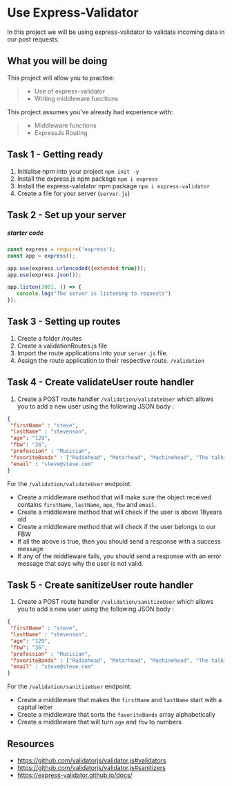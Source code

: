 # Use Express-Validator 

In this project we will be using express-validator to validate incoming data in our post requests. 

## What you will be doing

This project will allow you to practise:

> - Use of express-validator 
> - Writing middleware functions


This project assumes you've already had experience with:

> - Middleware functions
> - ExpressJs Routing


## Task 1 - Getting ready

1. Initialise npm into your project
   `npm init -y`
2. Install the express.js npm package
   `npm i express`
3. Install the express-validator npm package
   `npm i express-validator`
4. Create a file for your server (`server.js`)


## Task 2 - Set up your server

##### starter code
```javascript
const express = require('express');
const app = express();

app.use(express.urlencoded({extended:true}));
app.use(express.json());

app.listen(3001, () => {
   console.log("The server is listening to requests") 
});
```

## Task 3 - Setting up routes 

  1. Create a folder /routes 
  2. Create a validationRoutes.js file 
  3. Import the route applications into your `server.js` file.
  4. Assign the route application to their respective route. `/validation`


## Task 4 - Create validateUser route handler
  1. Create a POST route handler `/validation/validateUser` which allows you to add a new user using the following JSON body :
 ```json
{
  "firstName" : "steve",
  "lastName" : "stevenson",
  "age": "129",
  "fbw": "36",
  "profession" : "Musician",
  "favoriteBands" : ["Radiohead", "Motorhead", "Machinehead", "The talking heads" ],
  "email" : "steve@steve.com"
}
```
For the  `/validation/validateUser` endpoint: 

- Create a middleware method that will make sure the object received contains `firstName`, `lastName`, `age`, `fbw` and `email`.
- Create a middleware method that will check if the user is above 18years old
- Create a middleware method that will check if the user belongs to our FBW
- If all the above is true, then you should send a response with a success message
- If any of the middleware fails, you should send a response with an error message that says why the user is not valid.




## Task 5 - Create sanitizeUser route handler
  1. Create a POST route handler `/validation/sanitizeUser` which allows you to add a new user using the following JSON body :
 ```json
{
  "firstName" : "steve",
  "lastName" : "stevenson",
  "age": "129",
  "fbw": "36",
  "profession" : "Musician",
  "favoriteBands" : ["Radiohead", "Motorhead", "Machinehead", "The talking heads" ],
  "email" : "steve@steve.com"
}
```

For the  `/validation/sanitizeUser` endpoint: 

 - Create a middleware that makes the `firstName` and `lastName` start with a capital letter
 - Create a middleware that sorts the `favoriteBands` array alphabetically
 - Create a middleware that will turn `age` and `fbw` to numbers


## Resources
-  https://github.com/validatorjs/validator.js#validators
-  https://github.com/validatorjs/validator.js#sanitizers
-  https://express-validator.github.io/docs/

